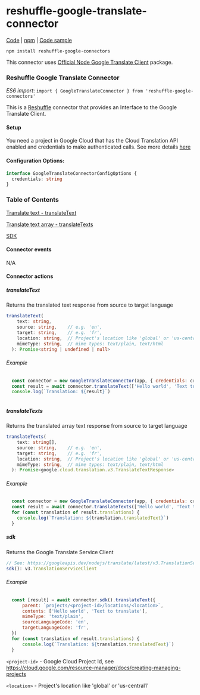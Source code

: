 # reshuffle-google-translate-connector
[Code](https://github.com/reshufflehq/reshuffle-google-translate-connector) |  [npm](https://www.npmjs.com/package/reshuffle-google-translate-connector) | [Code sample](https://github.com/reshufflehq/reshuffle/tree/master/examples/google/translate)

`npm install reshuffle-google-connectors`

This connector uses [Official Node Google Translate Client](https://www.npmjs.com/package/@google-cloud/translate) package.

### Reshuffle Google Translate Connector



_ES6 import_: `import { GoogleTranslateConnector } from 'reshuffle-google-connectors'` 

This is a [Reshuffle](https://dev.reshuffle.com) connector that provides an Interface to the Google Translate Client.

#### Setup
You need a project in Google Cloud that has the Cloud Translation API enabled and credentials to make authenticated calls. 
See more details [here](https://cloud.google.com/translate/docs/setup)


#### Configuration Options:
```typescript
interface GoogleTranslateConnectorConfigOptions {
  credentials: string
}
```

### Table of Contents

[Translate text - translateText](#translateText)

[Translate text array - translateTexts](#translateTexts)

[SDK](#sdk)

#### Connector events
N/A

#### Connector actions

##### <a name="translateText"></a>translateText
Returns the translated text response from source to target language

```typescript
translateText(
    text: string,
    source: string,    // e.g. 'en',
    target: string,    // e.g. 'fr',    
    location: string,  // Project's location like 'global' or 'us-central1'
    mimeType: string,  // mime types: text/plain, text/html
  ): Promise<string | undefined | null>
```

###### Example
```js
  const connector = new GoogleTranslateConnector(app, { credentials: credentials, location: 'global' })
  const result = await connector.translateText(['Hello world', 'Text to translate'], 'en', 'fr', 'global', 'text/plain' )
  console.log(`Translation: ${result}`)
  
```

##### <a name="translateTexts"></a>translateTexts
Returns the translated array text response from source to target language

```typescript
translateTexts(
    text: string[],
    source: string,    // e.g. 'en',
    target: string,    // e.g. 'fr',    
    location: string,  // Project's location like 'global' or 'us-central1'
    mimeType: string,  // mime types: text/plain, text/html
  ): Promise<google.cloud.translation.v3.TranslateTextResponse>
```

###### Example
```js
  const connector = new GoogleTranslateConnector(app, { credentials: credentials, location: 'global' })
  const result = await connector.translateTexts(['Hello world', 'Text to translate'], 'en', 'fr', 'global', 'text/plain' )
  for (const translation of result.translations) {
    console.log(`Translation: ${translation.translatedText}`)
  }
```

##### <a name="sdk"></a>sdk
Returns the Google Translate Service Client
```typescript
// See: https://googleapis.dev/nodejs/translate/latest/v3.TranslationServiceClient.html
sdk(): v3.TranslationServiceClient
```

###### Example
```js
  const [result] = await connector.sdk().translateText({
      parent: `projects/<project-id>/locations/<location>`,
      contents: ['Hello world', 'Text to translate'],
      mimeType: 'text/plain',
      sourceLanguageCode: 'en',
      targetLanguageCode: 'fr',
  })
  for (const translation of result.translations) {
      console.log(`Translation: ${translation.translatedText}`)
  }
```
`<project-id>` - Google Cloud Project Id, see https://cloud.google.com/resource-manager/docs/creating-managing-projects

`<location>` - Project's location like 'global' or 'us-central1'